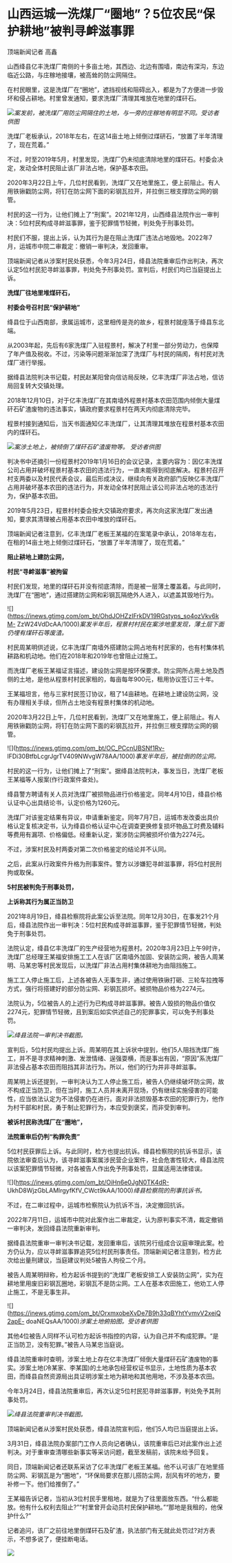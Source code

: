 # 山西运城一洗煤厂“圈地”？5位农民“保护耕地”被判寻衅滋事罪

顶端新闻记者 高鑫

山西绛县亿丰洗煤厂南侧的十多亩土地，其西边、北边有围墙，南边有深沟，东边临近公路，与庄稼地接壤，被高耸的防尘网隔住。

在村民眼里，这是洗煤厂在“圈地”，遮挡视线和阻碍出入，都是为了方便进一步毁坏和侵占耕地。村里曾发通知，要求洗煤厂清理其堆放在地里的煤矸石。

![](https://inews.gtimg.com/om_bt/O8vXjUze1TTohgtuP1Ad9-L8DaUvyG_8msvurpccVt_MAAA/1000)_案发前，被洗煤厂用防尘网隔住的土地，与一旁的庄稼地有明显不同。受访者供图_

洗煤厂老板承认，2018年左右，在这14亩土地上倾倒过煤研石，“放置了半年清理了，现在荒着。”

不过，时至2019年5月，村里发现，洗煤厂仍未彻底清除地里的煤矸石。村委会决定，发动全体村民阻止该厂非法占地，保护基本农田。

2020年3月22日上午，几位村民看到，洗煤厂又在地里施工，便上前阻止。有人用铁锹戳防尘网，将钉在防尘网下面的彩钢瓦拉开，并拉倒三根支撑防尘网的钢管。

村民的这一行为，让他们摊上了“刑案”。2021年12月，山西绛县法院作出一审判决：5位村民构成寻衅滋事罪，鉴于犯罪情节轻微，判处免于刑事处罚。

村民们不服，提出上诉，认为其行为是在阻止洗煤厂违法占地毁地。2022年7月，运城市中院二审裁定：撤销一审判决，发回重审。

顶端新闻记者从涉案村民处获悉，今年3月24日，绛县法院重审后作出判决，再次认定5位村民犯寻衅滋事罪，判处免予刑事处罚。宣判后，村民们均已当庭提出上诉。

**洗煤厂往地里堆煤矸石，**

**村委会号召村民“保护耕地”**

绛县位于山西南部，隶属运城市，这里相传是尧的故乡，程景村就座落于绛县东北端。

从2003年起，先后有6家洗煤厂入驻程景村，解决了村里一部分劳动力，也保障了年产值及税收。不过，污染等问题渐渐加深了洗煤厂与村民的隔阂，有村民对洗煤厂进行举报。

据绛县法院判决书记载，村民赵某阳曾向信访局反映，亿丰洗煤厂非法占地，信访局回复转大交镇处理。

2018年12月10日，对于亿丰洗煤厂在其南墙外程景村基本农田范围内倾倒大量煤矸石矿渣废物的违法事实，镇政府要求程景村在两天内彻底清除完毕。

程景村接到通知后，当天书面通知亿丰洗煤厂，让其清理其堆放在程景村基本农田内的煤矸石。

![](https://inews.gtimg.com/om_bt/OcQTC9jDY0a-vifCctPV7tFGxJUdwnCSHQIXuhcWLwxTkAA/1000)_案涉土地上，被倾倒了煤矸石矿渣废物等。
受访者供图_

判决书中还摘引一份程景村2019年1月16日的会议记录，主要内容为：因亿丰洗煤公司占用并破坏程景村基本农田的违法行为，一直未能得到彻底解决。程景村召开村支两委以及村民代表会议，最后形成决议，继续向有关政府部门反映亿丰洗煤厂占用并破坏基本农田的违法行为，并发动全体村民阻止该公司非法占地的违法行为，保护基本农田。

2019年5月23日，程景村村委会按大交镇政府要求，再次向这家洗煤厂发出通知，要求其清理被占用基本农田中堆放的煤矸石。

顶端新闻记者注意到，亿丰洗煤厂老板王某福的在案笔录中承认，2018年左右，在租的14亩土地上倾倒过煤矸石，“放置了半年清理了，现在荒着。”

**阻止耕地上建防尘网，**

**村民“寻衅滋事”被拘留**

村民们发现，地里的煤矸石并没有彻底清除，而是被一层薄土覆盖着。与此同时，洗煤厂在“圈地”，通过搭建防尘网和彩钢瓦隔绝外人进入，以遮盖其毁地行为。

![](https://inews.gtimg.com/om_bt/OhdJOHZzIFrkDV19RGstyps_so4ozVkv6kM-
ZzW24VdDcAA/1000)_案发半年后，程景村村民在案涉地里发现，薄土层下面仍埋有煤矸石等废渣。_

村民周某明供述说，亿丰洗煤厂南墙外搭建防尘网占地有村民家的，也有村集体机耕路和机动地。他们在2018年和2019年也曾阻止过施工。

而洗煤厂老板王某福证言描述，建设防尘网是按环保要求。防尘网所占用土地及西侧的土地，是他从程景村村民家租的，每亩每年900元，租用协议签订三十年。

王某福坦言，他与三家村民签订协议，租了14亩耕地。在耕地上建设防尘网，没有办理相关手续，但所占土地没有程景村集体的机动地。

2020年3月22日上午，几位村民看到，洗煤厂又在地里施工，便上前阻止。有人用铁锹戳防尘网，将钉在防尘网下面的彩钢瓦拉开，并拉倒三根支撑防尘网的钢管。

![](https://inews.gtimg.com/om_bt/OC_PCcnUBSNf1Rv-
lFDi30BtfbLcgrJgrTV409NWvgW78AA/1000)_事发半年后，被拉倒的防尘网。_

村民的这一行为，让他们摊上了“刑案”。据绛县法院判决，事发当日，洗煤厂老板王某福等人报案(作行政案件查处)。

绛县警方聘请有关人员对洗煤厂被损物品进行价格鉴定。同年4月10日，绛县价格认证中心出具结论书，认定价格为1260元。

洗煤厂对该鉴定结果有异议，申请重新鉴定。同年7月7日，运城市发改委出具价格认定复核决定书，认为绛县价格认证中心在调查更换修复损坏物品工时费及辅料等费用有漏项、价格偏低。经重新认定，案涉防尘网被损坏价值为2274元。

不过，涉案村民及村两委对第二次价格鉴定的结论并不认同。

之后，此案从行政案件升格为刑事案件。警方以涉嫌犯寻衅滋事罪，将5位村民刑拘或取保。

**5村民被判免于刑事处罚，**

**上诉称其行为属正当防卫**

2021年8月19日，绛县检察院将此案公诉至法院。同年12月30日，在事发21个月后，绛县法院作出一审判决：5位村民构成寻衅滋事罪，鉴于犯罪情节轻微，判处免于刑事处罚。

法院认定，绛县亿丰洗煤厂的生产经营地为程景村。2020年3月23日上午9时许，洗煤厂总经理王某福安排施工工人在该厂区南墙外加固、安装防尘网，被告人周某明、马某忠等村民发现后，以洗煤厂非法占用村集体耕地为由阻挡施工。

施工工人停止施工后，上述各被告人无事生非，通过使用铁锹打砸、三轮车拉拽等方式，强行将搭建好的部分防尘网、彩钢瓦损坏。被损物品价格为2274元。

法院认为，5位被告人的上述行为已构成寻衅滋事罪。被告人毁损的物品价值仅2274元，犯罪情节轻微，且到案后如实供述自己的犯罪事实，可以免予刑事处罚。

![](https://inews.gtimg.com/om_bt/OenjVe7mXp2QNLQEUW0Lx77GHGCrogu8gIm5RFyJf6oFcAA/1000)_绛县法院一审判决书截图。_

宣判后，5位村民均提出上诉。周某明在其上诉状中提到，他们5人阻挡洗煤厂施工，并不是寻求精神刺激、发泄情绪、逞强耍横，而是事出有因，“原因”系洗煤厂非法侵占基本农田而阻挡其非法行为。所以，他们的行为并非寻衅滋事。

周某明上诉还提到，一审判决认为工人停止施工后，被告人仍继续破坏防尘网，故不构成正当防卫，但在当时，施工人员并未离开现场，仍有继续实施侵害的可能性，应当依法认定为不法侵害仍在进行。面对非法损毁基本农田的犯罪行为，他作为村干部和村民，勇于制止犯罪行为，本应受到褒奖，而非受到审判。

**被诉村民称洗煤厂在“圈地”，**

**法院重审后仍判“构罪免责”**

5位村民获罪后上诉。与此同时，检方也提出抗诉。绛县检察院的抗诉书显示，该院依法审查后认为，该寻衅滋事案属涉民营企业案件，社会危害性较大，绛县法院以该案犯罪情节轻微，对各被告人作出免予刑事处罚，显属适用法律错误。

![](https://inews.gtimg.com/om_bt/OiHn6e0JgN0TK4dR-
UkhD8WjzGbLAMlrgyfKfV_CWct9kAA/1000)_绛县检察院的刑事抗诉书。_

不过，在二审过程中，运城市检察院认为抗诉不当，决定撤回抗诉。

2022年7月11日，运城市中院对此案作出二审裁定，认为原判事实不清，裁定撤销一审判决，发回绛县法院重新审判。

据绛县法院重审一审判决书记载，发回重审后，该院另行组成合议庭审理此案。检方仍认为，应以寻衅滋事罪追究5位村民刑事责任。顶端新闻记者注意到，检方此次给出量刑建议，当庭建议判处5被告人拘役二个月。

被告人周某明辩称，检方起诉书提到的“洗煤厂老板安排工人安装防尘网”，实为在耕地里用废旧彩钢瓦圈地，彩钢瓦不是防尘网。工人在基本农田施工，他劝工人停止施工，不是无事生非。

![](https://inews.gtimg.com/om_bt/OrxmxobeXvDe7B9h33qBYhtYvmvV2xeiQ2apE-
doaNEQsAA/1000)_涉案土地俯拍图。受访者供图_

其他4位被告人同样不认可检方起诉书指控的内容，认为自己并不构成犯罪。“是正当防卫，没有犯罪。”被告人马某忠当庭说。

绛县法院重审时查明，涉案土地上存在亿丰洗煤厂倾倒大量煤矸石矿渣废物的事实。涉案土地(冷某家、李某国)的土地承包经营权证书显示，土地性质为基本农田，而绛县自然资源局出具证明涉案土地为耕地和其他用地，不涉及基本农田。

今年3月24日，绛县法院重审后，再次认定5位村民犯寻衅滋事罪，判处免予其刑事处罚。

![](https://inews.gtimg.com/om_bt/OG4s_DcTwdyDfJCiFWnj2oTm2bTwZyX7v3HLnFs_WSELAAA/1000)_绛县法院重审判决书截图。_

顶端新闻记者从涉案村民处获悉，绛县法院宣判后，他们5人均已当庭提出上诉。

3月31日，绛县法院办案部门工作人员向记者确认，该院重审后已对此案作出上述判决。对于重审查清哪些新事实等采访问题，截至发稿前，该院未给予回复。

同日，顶端新闻记者还联系采访了亿丰洗煤厂老板王某福。他不认可该厂在地里搭防尘网、彩钢瓦是为“圈地”，“环保局要求在那儿搭防尘网，刮风有坏的地方，要补修一下。他们给推倒了。”

王某福告诉记者，当初从3位村民手里租地，就是为了往里面放东西。“什么都能放。他有什么权利去阻止?”“村里曾开会动员村民保护耕地。”“那地是我租的，他保护什么?”

记者追问，该厂之前往地里倒煤矸石及矿渣，执法部门有无就此处罚过?对方表示，不想多说了，便挂断电话。

![](https://inews.gtimg.com/om_bt/OR614QozGQO5OaUmfPuQbjerkDKWPWzxRGOchAFAVWwPgAA/1000)

